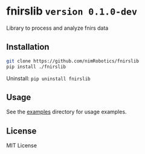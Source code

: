 # fnirslib `version 0.1.0-dev` 

Library to process and analyze fnirs data

## Installation

```bash
git clone https://github.com/nimRobotics/fnirslib
pip install ./fnirslib
```

Uninstall: `pip uninstall fnirslib`

## Usage

See the [examples](examples) directory for usage examples.

## License

MIT License

